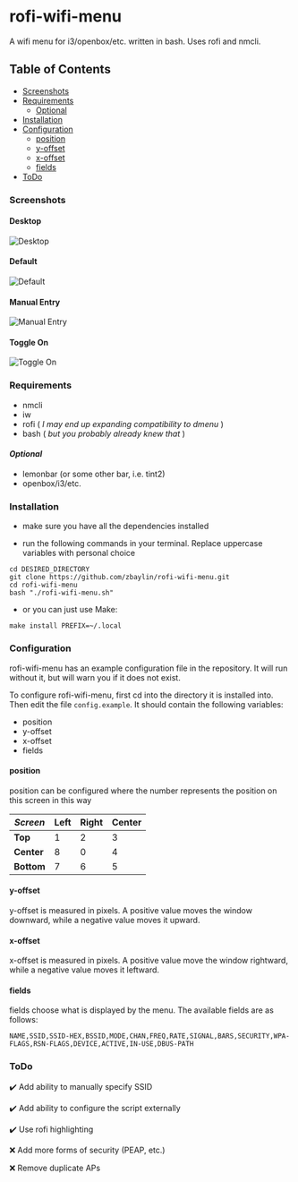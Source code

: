 # rofi-wifi-menu
A wifi menu for i3/openbox/etc. written in bash. Uses rofi and nmcli.

## Table of Contents
* [Screenshots](#screenshots)
* [Requirements](#requirements)
  * [Optional](#optional)
* [Installation](#installation)
* [Configuration](#configuration)
  * [position](#position)
  * [y-offset](#y-offset)
  * [x-offset](#x-offset)
  * [fields](#fields)
* [ToDo](#todo)

### Screenshots

#### Desktop
![Desktop](https://raw.githubusercontent.com/zbaylin/rofi-wifi-menu/master/screenshots/rofi-wifi-menu-desktop.png)

#### Default
![Default](https://raw.githubusercontent.com/zbaylin/rofi-wifi-menu/master/screenshots/rofi-wifi-menu-default.png)

#### Manual Entry
![Manual Entry](https://raw.githubusercontent.com/zbaylin/rofi-wifi-menu/master/screenshots/rofi-wifi-menu-manual.png)

#### Toggle On
![Toggle On](https://raw.githubusercontent.com/zbaylin/rofi-wifi-menu/master/screenshots/rofi-wifi-menu-toggleon.png)

### Requirements

* nmcli
* iw
* rofi ( _I may end up expanding compatibility to dmenu_ )
* bash ( _but you probably already knew that_ )

#### _Optional_

* lemonbar (or some other bar, i.e. tint2)
* openbox/i3/etc.

### Installation
* make sure you have all the dependencies installed

* run the following commands in your terminal. Replace uppercase variables with personal choice
```
cd DESIRED_DIRECTORY
git clone https://github.com/zbaylin/rofi-wifi-menu.git
cd rofi-wifi-menu
bash "./rofi-wifi-menu.sh"
```

* or you can just use Make:
```
make install PREFIX=~/.local
```

### Configuration
rofi-wifi-menu has an example configuration file in the repository. It will run without it, but will warn you if it does not exist.

To configure rofi-wifi-menu, first cd into the directory it is installed into. Then edit the file `config.example`.
It should contain the following variables:
* position
* y-offset
* x-offset
* fields

#### position
position can be configured where the number represents the position on this screen in this way

| *Screen*   | Left | Right | Center |
|------------|------|-------|--------|
| **Top**    | 1    | 2     | 3      |
| **Center** | 8    | 0     | 4      |
| **Bottom** | 7    | 6     | 5      |

#### y-offset

y-offset is measured in pixels. A positive value moves the window downward, while a negative value moves it upward.

#### x-offset

x-offset is measured in pixels. A positive value move the window rightward, while a negative value moves it leftward.

#### fields

fields choose what is displayed by the menu. The available fields are as follows:

`NAME,SSID,SSID-HEX,BSSID,MODE,CHAN,FREQ,RATE,SIGNAL,BARS,SECURITY,WPA-FLAGS,RSN-FLAGS,DEVICE,ACTIVE,IN-USE,DBUS-PATH`

### ToDo

✔️ Add ability to manually specify SSID

✔️ Add ability to configure the script externally

✔️ Use rofi highlighting

❌ Add more forms of security (PEAP, etc.)

❌ Remove duplicate APs
